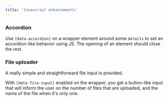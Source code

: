 ```yaml
---
title: 'Javascript enhancements'
---
```


### Accordion

Use `[data-accordion]` on a wrapper element around some `details` to set an accordion-like behavior using JS. The opening of an element should close the rest.

### File uploader

A really simple and straightforward file input is provided.

With `[data-file-input]` enabled on the wrapper, you get a button-like input that will inform the user on the number of files that are uploaded, and the name of the file when it's only one.

